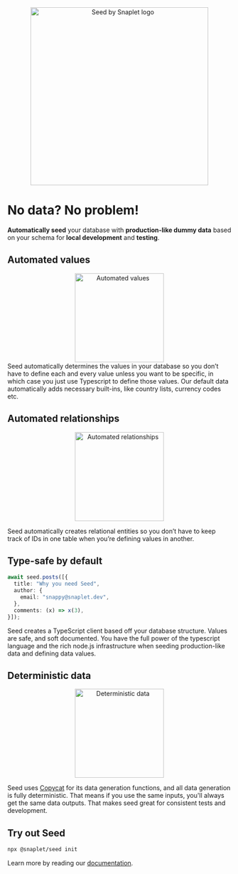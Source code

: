<div align="center">
<img width="400" src="https://assets-global.website-files.com/605b054afe05f848015d3a1a/65f18fcc8e3e35c93906d207_seed%20by%20snaplet.svg" alt="Seed by Snaplet logo"/>
</div>

# No data? No problem!

**Automatically seed** your database with **production-like dummy data** based on your schema for **local development** and **testing**.

## Automated values

<div align="center">
  <img width="200" src="https://assets-global.website-files.com/605b054afe05f848015d3a1a/655371beb851a7ad89e52a87_Automated%20values%20Image.svg" alt="Automated values"/>
</div>
Seed automatically determines the values in your database so you don’t have to define each and every value unless you want to be specific, in which case you just use Typescript to define those values. Our default data automatically adds necessary built-ins, like country lists, currency codes etc.

## Automated relationships

<div align="center">
  <img width="200" src="https://assets-global.website-files.com/605b054afe05f848015d3a1a/65537689bad723130b59aada_automated%20relationships%20image.svg" alt="Automated relationships"/>
</div>

Seed automatically creates relational entities so you don’t have to keep track of IDs in one table when you’re defining values in another.

## Type-safe by default

```ts
await seed.posts([{
  title: "Why you need Seed",
  author: {
    email: "snappy@snaplet.dev",
  },
  comments: (x) => x(3),
}]);
```

Seed creates a TypeScript client based off your database structure. Values are safe, and soft documented. You have the full power of the typescript language and the rich node.js infrastructure when seeding production-like data and defining data values.

## Deterministic data

<div align="center">
  <img width="200" src="https://assets-global.website-files.com/605b054afe05f848015d3a1a/65537990e71cdd72c5705028_Deterministic%20image.svg" alt="Deterministic data"/>
</div>

Seed uses [Copycat](https://github.com/snaplet/copycat) for its data generation functions, and all data generation is fully deterministic. That means if you use the same inputs, you'll always get the same data outputs. That makes seed great for consistent tests and development.

## Try out Seed

```bash
npx @snaplet/seed init
```

Learn more by reading our [documentation](https://docs.snaplet.dev/seed).